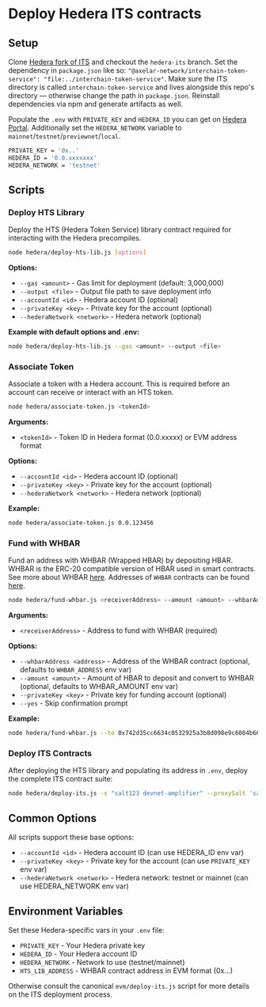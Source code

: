 # Deploy Hedera ITS contracts

## Setup

Clone [Hedera fork of ITS](http://github.com/commonprefix/interchain-token-service/tree/hedera-its) and checkout the `hedera-its` branch. Set the dependency in `package.json` like so: `"@axelar-network/interchain-token-service": "file:../interchain-token-service"`. Make sure the ITS directory is called `interchain-token-service` and lives alongside this repo's directory — otherwise change the path in `package.json`. Reinstall dependencies via npm and generate artifacts as well. 

Populate the `.env` with `PRIVATE_KEY` and `HEDERA_ID` you can get on [Hedera Portal](http://portal.hedera.com). Additionally set the `HEDERA_NETWORK` variable to `mainnet`/`testnet`/`previewnet`/`local`.

```sh
PRIVATE_KEY = '0x..'
HEDERA_ID = '0.0.xxxxxxx'
HEDERA_NETWORK = 'testnet'
```

## Scripts

### Deploy HTS Library

Deploy the HTS (Hedera Token Service) library contract required for interacting with the Hedera precompiles.

```bash
node hedera/deploy-hts-lib.js [options]
```

**Options:**
- `--gas <amount>` - Gas limit for deployment (default: 3,000,000)
- `--output <file>` - Output file path to save deployment info
- `--accountId <id>` - Hedera account ID (optional)
- `--privateKey <key>` - Private key for the account (optional)
- `--hederaNetwork <network>` - Hedera network (optional)

**Example with default options and .env:**
```bash
node hedera/deploy-hts-lib.js --gas <amount> --output <file>
```

### Associate Token

Associate a token with a Hedera account. This is required before an account can receive or interact with an HTS token.

```bash
node hedera/associate-token.js <tokenId>
```

**Arguments:**
- `<tokenId>` - Token ID in Hedera format (0.0.xxxxx) or EVM address format

**Options:**
- `--accountId <id>` - Hedera account ID (optional)
- `--privateKey <key>` - Private key for the account (optional)
- `--hederaNetwork <network>` - Hedera network (optional)

**Example:**
```bash
node hedera/associate-token.js 0.0.123456
```

### Fund with WHBAR

Fund an address with WHBAR (Wrapped HBAR) by depositing HBAR. WHBAR is the ERC-20 compatible version of HBAR used in smart contracts. See more about WHBAR [here](https://docs.hedera.com/hedera/core-concepts/smart-contracts/wrapped-hbar-whbar).
Addresses of `WHBAR` contracts can be found [here](https://docs.hedera.com/hedera/core-concepts/smart-contracts/wrapped-hbar-whbar#contract-deployments).

```bash
node hedera/fund-whbar.js <receiverAddress> --amount <amount> --whbarAddress <address>
```

**Arguments:**
- `<receiverAddress>` - Address to fund with WHBAR (required)

**Options:**
- `--whbarAddress <address>` - Address of the WHBAR contract (optional, defaults to `WHBAR_ADDRESS` env var)
- `--amount <amount>` - Amount of HBAR to deposit and convert to WHBAR (optional, defaults to WHBAR_AMOUNT env var)
- `--privateKey <key>` - Private key for funding account (optional)
- `--yes` - Skip confirmation prompt

**Example:**
```bash
node hedera/fund-whbar.js --to 0x742d35cc6634c0532925a3b8d098e9c6084b66e6 --whbarAddress 0x... --amount 10
```

### Deploy ITS Contracts

After deploying the HTS library and populating its address in `.env`, deploy the complete ITS contract suite:

```bash
node hedera/deploy-its.js -s "salt123 devnet-amplifier" --proxySalt 'salt123 devnet-amplifier' -m create2 -e devnet-amplifier -n hedera
```

## Common Options

All scripts support these base options:
- `--accountId <id>` - Hedera account ID (can use HEDERA_ID env var)
- `--privateKey <key>` - Private key for the account (can use `PRIVATE_KEY` env var)
- `--hederaNetwork <network>` - Hedera network: testnet or mainnet (can use HEDERA_NETWORK env var)

## Environment Variables

Set these Hedera-specific vars in your `.env` file:
- `PRIVATE_KEY` - Your Hedera private key
- `HEDERA_ID` - Your Hedera account ID
- `HEDERA_NETWORK` - Network to use (testnet/mainnet)
- `HTS_LIB_ADDRESS` - WHBAR contract address in EVM format (0x...)

Otherwise consult the canonical `evm/deploy-its.js` script for more details on the ITS deployment process.
